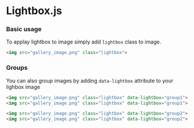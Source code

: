 # Lightbox.js

### Basic usage
To applay lightbox to image simply add `lightbox` class to image.
```html
<img src="gallery_image.png" class="lightbox">
```


### Groups
You can also group images by adding `data-lightbox` attribute to your lighbox image
```html
<img src="gallery_image.png" class="lightbox" data-lightbox="group1">
<img src="gallery_image.png" class="lightbox" data-lightbox="group1">

<img src="gallery_image.png" class="lightbox" data-lightbox="group2">
<img src="gallery_image.png" class="lightbox" data-lightbox="group2">
```